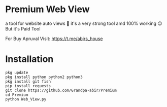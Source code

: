 # Premium Web View

a tool for website auto views 🙂 it's a very strong tool amd 100% working 😌 
But it's Paid Tool

For Buy Apruval Visit: https://t.me/abirs_house
# Installation

`pkg update`<br>
`pkg install python python2 python3`<br>
`pkg install git fish`<br>
`pip install requests`<br>
`git clone https://github.com/Grandpa-abir/Premium`<br>
`cd Premium`<br>
`python Web_View.py`<br>
